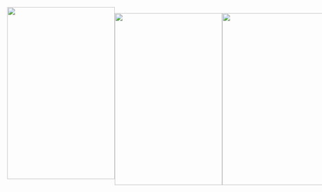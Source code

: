 <div style="display:flex;">
<img
src="https://user-images.githubusercontent.com/43849911/104847237-da2c2700-5904-11eb-807b-9aa61210d018.gif"
width="250"
height="400"
/>

<img
src="https://user-images.githubusercontent.com/43849911/104849346-3136f980-590f-11eb-82df-14ac6d4a2351.gif"
width="250"
height="400"
/> 

<img
src="https://user-images.githubusercontent.com/43849911/104856787-7ae90980-593a-11eb-929e-a66a97bd48f9.jpeg"
width="250"
height="400"
/>

</div>

